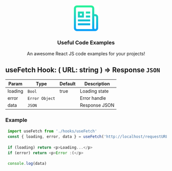 <!-- Improved compatibility of back to top link: See: https://github.com/othneildrew/Best-README-Template/pull/73 -->
<a name="readme-top"></a>
<!--
<!-- PROJECT LOGO -->
<br />
<div align="center">
  <a href="https://github.com/othneildrew/Best-README-Template">
    <img src="img/logo.png" alt="Logo" width="80" height="80">
  </a>

<h3 align="center">Useful Code Examples</h3>

  <p align="center">
    An awesome React JS code examples for your projects!
    <br />
    </div>

## useFetch Hook: ( URL: string ) ⇒ Response <code>JSON</code>


| Param | Type                      | Default | Description   |
|-------|---------------------------|---------|---------------|
| loading  | <code>Bool</code>         | true    | Loading state |
| error  | <code>Error Object</code> |     | Error handle  |
| data  | <code>JSON</code>         |         | Response JSON |

### Example
   ```js
    import useFetch from './hooks/useFetch'
    const { loading, error, data } = useFetch('http://localhost/requestURL')

    if (loading) return <p>Loading...</p>
    if (error) return <p>Error :(</p>

    console.log(data)
   ```